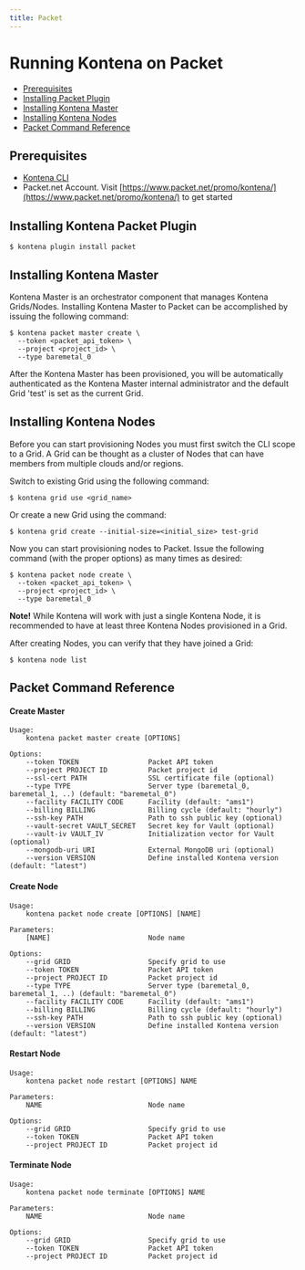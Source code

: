 ```yaml
---
title: Packet
---
```


# Running Kontena on Packet

- [Prerequisites](packet#prerequisites)
- [Installing Packet Plugin](packet#installing-kontena-packet-plugin)
- [Installing Kontena Master](packet#installing-kontena-master)
- [Installing Kontena Nodes](packet#installing-kontena-nodes)
- [Packet Command Reference](packet#packet-command-reference)

## Prerequisites

- [Kontena CLI](cli)
- Packet.net Account. Visit [https://www.packet.net/promo/kontena/](https://www.packet.net/promo/kontena/) to get started

## Installing Kontena Packet Plugin

```
$ kontena plugin install packet
```

## Installing Kontena Master

Kontena Master is an orchestrator component that manages Kontena Grids/Nodes. Installing Kontena Master to Packet can be accomplished by issuing the following command:

```
$ kontena packet master create \
  --token <packet_api_token> \
  --project <project_id> \
  --type baremetal_0
```

After the Kontena Master has been provisioned, you will be automatically authenticated as the Kontena Master internal administrator and the default Grid 'test' is set as the current Grid.

## Installing Kontena Nodes

Before you can start provisioning Nodes you must first switch the CLI scope to a Grid. A Grid can be thought as a cluster of Nodes that can have members from multiple clouds and/or regions.

Switch to existing Grid using the following command:

```
$ kontena grid use <grid_name>
```

Or create a new Grid using the command:

```
$ kontena grid create --initial-size=<initial_size> test-grid
```

Now you can start provisioning nodes to Packet. Issue the following command (with the proper options) as many times as desired:

```
$ kontena packet node create \
  --token <packet_api_token> \
  --project <project_id> \
  --type baremetal_0
```

**Note!** While Kontena will work with just a single Kontena Node, it is recommended to have at least three Kontena Nodes provisioned in a Grid.

After creating Nodes, you can verify that they have joined a Grid:

```
$ kontena node list
```

## Packet Command Reference

#### Create Master

```
Usage:
    kontena packet master create [OPTIONS]

Options:
    --token TOKEN                 Packet API token
    --project PROJECT ID          Packet project id
    --ssl-cert PATH               SSL certificate file (optional)
    --type TYPE                   Server type (baremetal_0, baremetal_1, ..) (default: "baremetal_0")
    --facility FACILITY CODE      Facility (default: "ams1")
    --billing BILLING             Billing cycle (default: "hourly")
    --ssh-key PATH                Path to ssh public key (optional)
    --vault-secret VAULT_SECRET   Secret key for Vault (optional)
    --vault-iv VAULT_IV           Initialization vector for Vault (optional)
    --mongodb-uri URI             External MongoDB uri (optional)
    --version VERSION             Define installed Kontena version (default: "latest")
```

#### Create Node

```
Usage:
    kontena packet node create [OPTIONS] [NAME]

Parameters:
    [NAME]                        Node name

Options:
    --grid GRID                   Specify grid to use
    --token TOKEN                 Packet API token
    --project PROJECT ID          Packet project id
    --type TYPE                   Server type (baremetal_0, baremetal_1, ..) (default: "baremetal_0")
    --facility FACILITY CODE      Facility (default: "ams1")
    --billing BILLING             Billing cycle (default: "hourly")
    --ssh-key PATH                Path to ssh public key (optional)
    --version VERSION             Define installed Kontena version (default: "latest")
```

#### Restart Node

```
Usage:
    kontena packet node restart [OPTIONS] NAME

Parameters:
    NAME                          Node name

Options:
    --grid GRID                   Specify grid to use
    --token TOKEN                 Packet API token
    --project PROJECT ID          Packet project id
```

#### Terminate Node

```
Usage:
    kontena packet node terminate [OPTIONS] NAME

Parameters:
    NAME                          Node name

Options:
    --grid GRID                   Specify grid to use
    --token TOKEN                 Packet API token
    --project PROJECT ID          Packet project id
```
